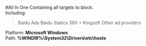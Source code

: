 #All In One
Containing all targets to block.<br/>
Including:<br/>
> Baidu Ads
> Baidu Statics
> 360 + Kingsoft
> Other ad providers

Platform: **Microsoft Windows**<br/>
Path: **%WINDIR%\System32\Drivers\etc\hosts**<br/>
